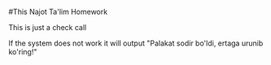 #This Najot Ta'lim Homework

This is just a check call

If the system does not work it will output "Palakat sodir bo'ldi, ertaga urunib ko'ring!"